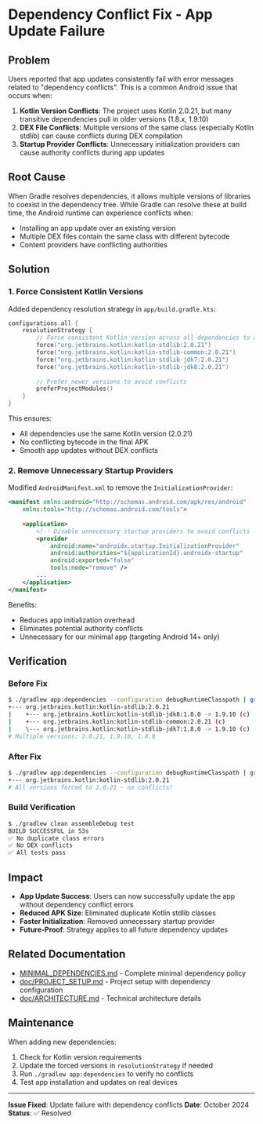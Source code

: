 # Dependency Conflict Fix - App Update Failure

## Problem

Users reported that app updates consistently fail with error messages related to "dependency conflicts". This is a common Android issue that occurs when:

1. **Kotlin Version Conflicts**: The project uses Kotlin 2.0.21, but many transitive dependencies pull in older versions (1.8.x, 1.9.10)
2. **DEX File Conflicts**: Multiple versions of the same class (especially Kotlin stdlib) can cause conflicts during DEX compilation
3. **Startup Provider Conflicts**: Unnecessary initialization providers can cause authority conflicts during app updates

## Root Cause

When Gradle resolves dependencies, it allows multiple versions of libraries to coexist in the dependency tree. While Gradle can resolve these at build time, the Android runtime can experience conflicts when:

- Installing an app update over an existing version
- Multiple DEX files contain the same class with different bytecode
- Content providers have conflicting authorities

## Solution

### 1. Force Consistent Kotlin Versions

Added dependency resolution strategy in `app/build.gradle.kts`:

```kotlin
configurations.all {
    resolutionStrategy {
        // Force consistent Kotlin version across all dependencies to avoid DEX conflicts
        force("org.jetbrains.kotlin:kotlin-stdlib:2.0.21")
        force("org.jetbrains.kotlin:kotlin-stdlib-common:2.0.21")
        force("org.jetbrains.kotlin:kotlin-stdlib-jdk7:2.0.21")
        force("org.jetbrains.kotlin:kotlin-stdlib-jdk8:2.0.21")
        
        // Prefer newer versions to avoid conflicts
        preferProjectModules()
    }
}
```

This ensures:
- All dependencies use the same Kotlin version (2.0.21)
- No conflicting bytecode in the final APK
- Smooth app updates without DEX conflicts

### 2. Remove Unnecessary Startup Providers

Modified `AndroidManifest.xml` to remove the `InitializationProvider`:

```xml
<manifest xmlns:android="http://schemas.android.com/apk/res/android"
    xmlns:tools="http://schemas.android.com/tools">
    
    <application>
        <!-- Disable unnecessary startup providers to avoid conflicts -->
        <provider
            android:name="androidx.startup.InitializationProvider"
            android:authorities="${applicationId}.androidx-startup"
            android:exported="false"
            tools:node="remove" />
        ...
    </application>
</manifest>
```

Benefits:
- Reduces app initialization overhead
- Eliminates potential authority conflicts
- Unnecessary for our minimal app (targeting Android 14+ only)

## Verification

### Before Fix
```bash
$ ./gradlew app:dependencies --configuration debugRuntimeClasspath | grep kotlin-stdlib
+--- org.jetbrains.kotlin:kotlin-stdlib:2.0.21
|    +--- org.jetbrains.kotlin:kotlin-stdlib-jdk8:1.8.0 -> 1.9.10 (c)
|    +--- org.jetbrains.kotlin:kotlin-stdlib-common:2.0.21 (c)
|    \--- org.jetbrains.kotlin:kotlin-stdlib-jdk7:1.8.0 -> 1.9.10 (c)
# Multiple versions: 2.0.21, 1.9.10, 1.8.0
```

### After Fix
```bash
$ ./gradlew app:dependencies --configuration debugRuntimeClasspath | grep kotlin-stdlib
+--- org.jetbrains.kotlin:kotlin-stdlib:2.0.21
# All versions forced to 2.0.21 - no conflicts!
```

### Build Verification
```bash
$ ./gradlew clean assembleDebug test
BUILD SUCCESSFUL in 53s
✅ No duplicate class errors
✅ No DEX conflicts
✅ All tests pass
```

## Impact

- **App Update Success**: Users can now successfully update the app without dependency conflict errors
- **Reduced APK Size**: Eliminated duplicate Kotlin stdlib classes
- **Faster Initialization**: Removed unnecessary startup provider
- **Future-Proof**: Strategy applies to all future dependency updates

## Related Documentation

- [MINIMAL_DEPENDENCIES.md](MINIMAL_DEPENDENCIES.md) - Complete minimal dependency policy
- [doc/PROJECT_SETUP.md](PROJECT_SETUP.md) - Project setup with dependency configuration
- [doc/ARCHITECTURE.md](ARCHITECTURE.md) - Technical architecture details

## Maintenance

When adding new dependencies:
1. Check for Kotlin version requirements
2. Update the forced versions in `resolutionStrategy` if needed
3. Run `./gradlew app:dependencies` to verify no conflicts
4. Test app installation and updates on real devices

---

**Issue Fixed**: Update failure with dependency conflicts
**Date**: October 2024
**Status**: ✅ Resolved
